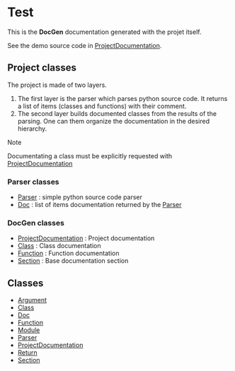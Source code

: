 # Test

This is the **DocGen** documentation generated with the projet itself.

See the demo source code in [ProjectDocumentation](projectdocumentation.md).


## Project classes


The project is made of two layers.
1. The first layer is the parser which parses python source code. It returns a list of items (classes and functions) with their comment.
2. The second layer builds documented classes from the results of the parsing. One can them organize the documentation in the desired hierarchy.

> [!NOTE]
> Documentating a class must be explicitly requested with
[ProjectDocumentation](projectdocumentation.md#add_class)


### Parser classes

- [Parser](parser.md) : simple python source code parser
- [Doc](doc.md) : list of items documentation returned by the [Parser](parser.md)




### DocGen classes

- [ProjectDocumentation](projectdocumentation.md) : Project documentation
- [Class](class.md) : Class documentation
- [Function](function.md) : Function documentation
- [Section](section.md) : Base documentation section




## Classes

- [Argument](argument.md)
- [Class](class.md)
- [Doc](doc.md)
- [Function](function.md)
- [Module](module.md)
- [Parser](parser.md)
- [ProjectDocumentation](projectdocumentation.md)
- [Return](return.md)
- [Section](section.md)




